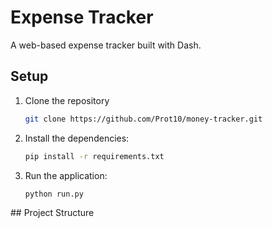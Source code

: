 # Expense Tracker

A web-based expense tracker built with Dash.

## Setup

1. Clone the repository
    ```bash
    git clone https://github.com/Prot10/money-tracker.git
    ```
2. Install the dependencies:
    ```bash
    pip install -r requirements.txt
    ```
3. Run the application:
    ```python
    python run.py
    ```

## Project Structure
